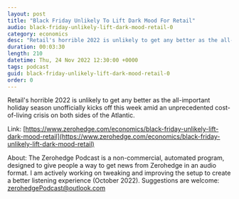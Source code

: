 ```yaml
---
layout: post
title: "Black Friday Unlikely To Lift Dark Mood For Retail"
audio: black-friday-unlikely-lift-dark-mood-retail-0
category: economics
desc: "Retail's horrible 2022 is unlikely to get any better as the all-important holiday season unofficially kicks off this week amid an unprecedented cost-of-living crisis on both sides of the Atlantic."
duration: 00:03:30
length: 210
datetime: Thu, 24 Nov 2022 12:30:00 +0000
tags: podcast
guid: black-friday-unlikely-lift-dark-mood-retail-0
order: 0
---
```

Retail's horrible 2022 is unlikely to get any better as the all-important holiday season unofficially kicks off this week amid an unprecedented cost-of-living crisis on both sides of the Atlantic.

Link: [https://www.zerohedge.com/economics/black-friday-unlikely-lift-dark-mood-retail](https://www.zerohedge.com/economics/black-friday-unlikely-lift-dark-mood-retail)

About: The Zerohedge Podcast is a non-commercial, automated program, designed to give people a way to get news from Zerohedge in an audio format.  I am actively working on tweaking and improving the setup to create a better listening experience (October 2022).  Suggestions are welcome: [zerohedgePodcast@outlook.com](mailto:zerohedgePodcast@outlook.com)